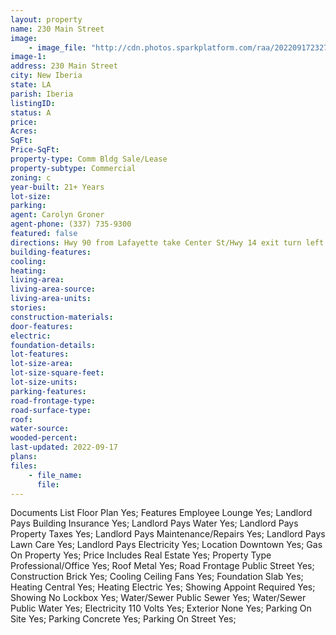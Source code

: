 ```yaml
---
layout: property
name: 230 Main Street
image:
    - image_file: "http://cdn.photos.sparkplatform.com/raa/20220917232746835544000000.jpg"
image-1:
address: 230 Main Street
city: New Iberia
state: LA
parish: Iberia
listingID: 
status: A
price: 
Acres: 
SqFt: 
Price-SqFt: 
property-type: Comm Bldg Sale/Lease
property-subtype: Commercial
zoning: c
year-built: 21+ Years
lot-size: 
parking: 
agent: Carolyn Groner
agent-phone: (337) 735-9300
featured: false
directions: Hwy 90 from Lafayette take Center St/Hwy 14 exit turn left travel down and take left onto Main St building is 4.5 blocks down on right.
building-features: 
cooling: 
heating: 
living-area: 
living-area-source: 
living-area-units: 
stories: 
construction-materials: 
door-features: 
electric: 
foundation-details: 
lot-features: 
lot-size-area: 
lot-size-square-feet: 
lot-size-units: 
parking-features: 
road-frontage-type: 
road-surface-type: 
roof: 
water-source: 
wooded-percent: 
last-updated: 2022-09-17
plans: 
files:
    - file_name:
      file:
---
```

Documents List	Floor Plan	Yes;
Features	Employee Lounge	Yes;
Landlord Pays	Building Insurance	Yes;
Landlord Pays	Water	Yes;
Landlord Pays	Property Taxes	Yes;
Landlord Pays	Maintenance/Repairs	Yes;
Landlord Pays	Lawn Care	Yes;
Landlord Pays	Electricity	Yes;
Location	Downtown	Yes;
Gas	On Property	Yes;
Price Includes	Real Estate	Yes;
Property Type	Professional/Office	Yes;
Roof	Metal	Yes;
Road Frontage	Public Street	Yes;
Construction	Brick	Yes;
Cooling	Ceiling Fans	Yes;
Foundation	Slab	Yes;
Heating	Central	Yes;
Heating	Electric	Yes;
Showing	Appoint Required	Yes;
Showing	No Lockbox	Yes;
Water/Sewer	Public Sewer	Yes;
Water/Sewer	Public Water	Yes;
Electricity	110 Volts	Yes;
Exterior	None	Yes;
Parking	On Site	Yes;
Parking	Concrete	Yes;
Parking	On Street	Yes;

